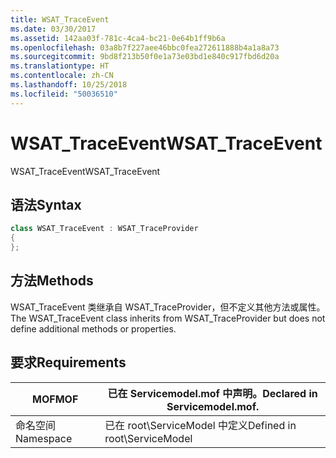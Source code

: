 ```yaml
---
title: WSAT_TraceEvent
ms.date: 03/30/2017
ms.assetid: 142aa03f-781c-4ca4-bc21-0e64b1ff9b6a
ms.openlocfilehash: 03a8b7f227aee46bbc0fea272611888b4a1a8a73
ms.sourcegitcommit: 9bd8f213b50f0e1a73e03bd1e840c917fbd6d20a
ms.translationtype: HT
ms.contentlocale: zh-CN
ms.lasthandoff: 10/25/2018
ms.locfileid: "50036510"
---
```

# <a name="wsattraceevent"></a><span data-ttu-id="d4baa-102">WSAT_TraceEvent</span><span class="sxs-lookup"><span data-stu-id="d4baa-102">WSAT_TraceEvent</span></span>
<span data-ttu-id="d4baa-103">WSAT_TraceEvent</span><span class="sxs-lookup"><span data-stu-id="d4baa-103">WSAT_TraceEvent</span></span>  
  
## <a name="syntax"></a><span data-ttu-id="d4baa-104">语法</span><span class="sxs-lookup"><span data-stu-id="d4baa-104">Syntax</span></span>  
  
```csharp
class WSAT_TraceEvent : WSAT_TraceProvider  
{  
};  
```  
  
## <a name="methods"></a><span data-ttu-id="d4baa-105">方法</span><span class="sxs-lookup"><span data-stu-id="d4baa-105">Methods</span></span>  
 <span data-ttu-id="d4baa-106">WSAT_TraceEvent 类继承自 WSAT_TraceProvider，但不定义其他方法或属性。</span><span class="sxs-lookup"><span data-stu-id="d4baa-106">The WSAT_TraceEvent class inherits from WSAT_TraceProvider but does not define additional methods or properties.</span></span>  
  
## <a name="requirements"></a><span data-ttu-id="d4baa-107">要求</span><span class="sxs-lookup"><span data-stu-id="d4baa-107">Requirements</span></span>  
  
|<span data-ttu-id="d4baa-108">MOF</span><span class="sxs-lookup"><span data-stu-id="d4baa-108">MOF</span></span>|<span data-ttu-id="d4baa-109">已在 Servicemodel.mof 中声明。</span><span class="sxs-lookup"><span data-stu-id="d4baa-109">Declared in Servicemodel.mof.</span></span>|  
|---------|-----------------------------------|  
|<span data-ttu-id="d4baa-110">命名空间</span><span class="sxs-lookup"><span data-stu-id="d4baa-110">Namespace</span></span>|<span data-ttu-id="d4baa-111">已在 root\ServiceModel 中定义</span><span class="sxs-lookup"><span data-stu-id="d4baa-111">Defined in root\ServiceModel</span></span>|
